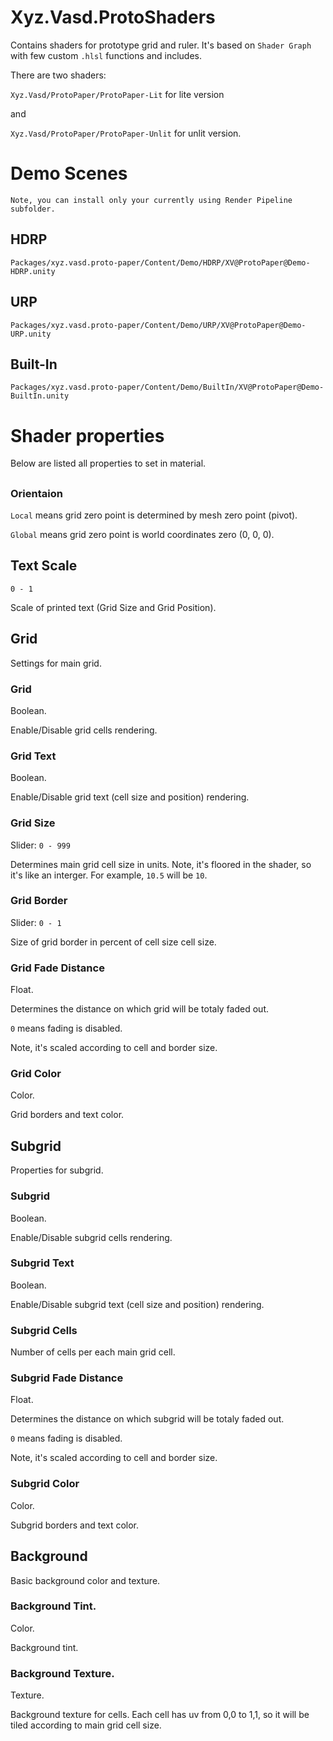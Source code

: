 # Xyz.Vasd.ProtoShaders
Contains shaders for prototype grid and ruler.
It's based on `Shader Graph` with few custom `.hlsl` functions and includes.

There are two shaders:

`Xyz.Vasd/ProtoPaper/ProtoPaper-Lit` for lite version

and 

`Xyz.Vasd/ProtoPaper/ProtoPaper-Unlit` for unlit version.

# Demo Scenes
```
Note, you can install only your currently using Render Pipeline subfolder.
```
## HDRP
`Packages/xyz.vasd.proto-paper/Content/Demo/HDRP/XV@ProtoPaper@Demo-HDRP.unity`

## URP
`Packages/xyz.vasd.proto-paper/Content/Demo/URP/XV@ProtoPaper@Demo-URP.unity`

## Built-In
`Packages/xyz.vasd.proto-paper/Content/Demo/BuiltIn/XV@ProtoPaper@Demo-BuiltIn.unity`

# Shader properties
Below are listed all properties to set in material.

##
### Orientaion
`Local` means grid zero point is determined by mesh zero point (pivot).

`Global` means grid zero point is world coordinates zero (0, 0, 0).

## Text Scale
`0 - 1`

Scale of printed text (Grid Size and Grid Position).

## Grid
Settings for main grid.

### Grid
Boolean.

Enable/Disable grid cells rendering.

### Grid Text
Boolean.

Enable/Disable grid text (cell size and position) rendering.

### Grid Size
Slider: `0 - 999`

Determines main grid cell size in units.
Note, it's floored in the shader, so it's like an interger. 
For example, `10.5` will be `10`.

### Grid Border
Slider: `0 - 1`

Size of grid border in percent of cell size cell size.

### Grid Fade Distance
Float.

Determines the distance on which grid will be totaly faded out.

`0` means fading is disabled.

Note, it's scaled according to cell and border size.

### Grid Color
Color.

Grid borders and text color.

## Subgrid
Properties for subgrid.

### Subgrid
Boolean.

Enable/Disable subgrid cells rendering.

### Subgrid Text
Boolean.

Enable/Disable subgrid text (cell size and position) rendering.

### Subgrid Cells
Number of cells per each main grid cell.

### Subgrid Fade Distance
Float.

Determines the distance on which subgrid will be totaly faded out.

`0` means fading is disabled.

Note, it's scaled according to cell and border size.

### Subgrid Color
Color.

Subgrid borders and text color.

## Background
Basic background color and texture.

### Background Tint.
Color.

Background tint.

### Background Texture.
Texture.

Background texture for cells.
Each cell has uv from 0,0 to 1,1, so it will be tiled according to main grid cell size.
